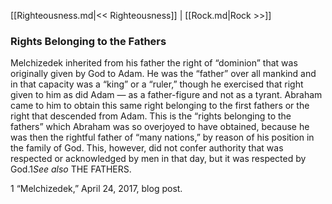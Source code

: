 [[Righteousness.md|<< Righteousness]]  |  [[Rock.md|Rock >>]]

### Rights Belonging to the Fathers
Melchizedek inherited from his father the right of “dominion” that was originally given by God to Adam. He was the “father” over all mankind and in that capacity was a “king” or a “ruler,” though he exercised that right given to him as did Adam — as a father-figure and not as a tyrant. Abraham came to him to obtain this same right belonging to the first fathers or the right that descended from Adam. This is the “rights belonging to the fathers” which Abraham was so overjoyed to have obtained, because he was then the rightful father of “many nations,” by reason of his position in the family of God. This, however, did not confer authority that was respected or acknowledged by men in that day, but it was respected by God.1*See also* THE FATHERS.



1 “Melchizedek,” April 24, 2017, blog post.